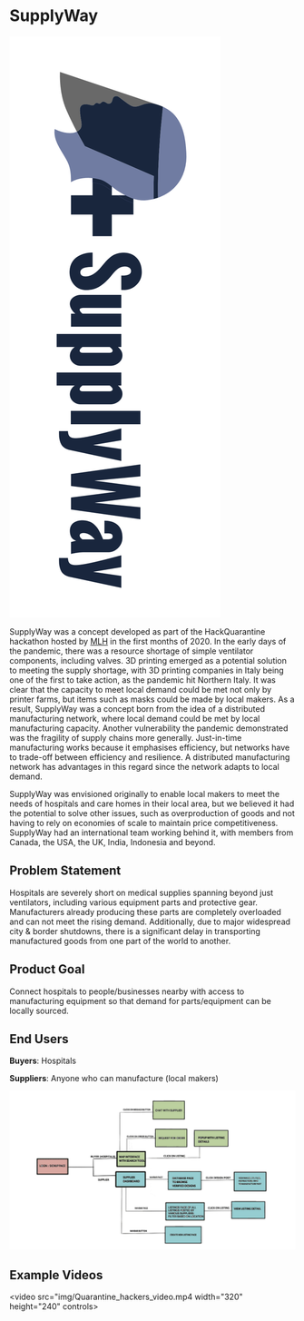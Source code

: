 # SupplyWay
![logo](img/supplyway-logo.png)

SupplyWay was a concept developed as part of the HackQuarantine hackathon hosted by [MLH](https://hackquarantine.com/) in the first months of 2020. In the early days of the pandemic, there was a resource shortage of simple ventilator components, including valves. 3D printing emerged as a potential solution to meeting the supply shortage, with 3D printing companies in Italy being one of the first to take action, as the pandemic hit Northern Italy. It was clear that the capacity to meet local demand could be met not only by printer farms, but items such as masks could be made by local makers. As a result, SupplyWay was a concept born from the idea of a distributed manufacturing network, where local demand could be met by local manufacturing capacity. Another vulnerability the pandemic demonstrated was the fragility of supply chains more generally. Just-in-time manufacturing works because it emphasises efficiency, but networks have to trade-off between efficiency and resilience. A distributed manufacturing network has advantages in this regard since the network adapts to local demand. 

SupplyWay was envisioned originally to enable local makers to meet the needs of hospitals and care homes in their local area, but we believed it had the potential to solve other issues, such as overproduction of goods and not having to rely on economies of scale to maintain price competitiveness. SupplyWay had an international team working behind it, with members from Canada, the USA, the UK, India, Indonesia and beyond.


## Problem Statement
Hospitals are severely short on medical supplies spanning beyond just ventilators, including
various equipment parts and protective gear. Manufacturers already producing these parts are
completely overloaded and can not meet the rising demand. Additionally, due to major
widespread city & border shutdowns, there is a significant delay in transporting manufactured
goods from one part of the world to another.

## Product Goal
Connect hospitals to people/businesses nearby with access to manufacturing equipment so that
demand for parts/equipment can be locally sourced.

## End Users

**Buyers**: Hospitals

**Suppliers**: Anyone who can manufacture (local makers)

![platform flow](/img/platform_flow.png)

## Example Videos


<video src="img/Quarantine_hackers_video.mp4 width="320" height="240" controls></video>



